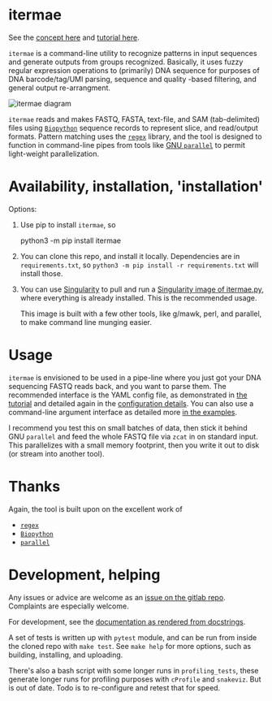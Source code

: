 # itermae

See the [concept here](https://darachm.gitlab.io/itermae/concept.html) and
[tutorial here](https://darachm.gitlab.io/itermae/tutorial.html).

`itermae` is a command-line utility to recognize patterns in input sequences 
and generate outputs from groups recognized. Basically, it uses fuzzy regular
expression operations to (primarily) DNA sequence for purposes of DNA 
barcode/tag/UMI parsing, sequence and quality -based filtering, 
and general output re-arrangment.

![itermae diagram](https://darachm.gitlab.io/itermae/_images/parse_diagram_1.svg)

`itermae` reads and makes FASTQ, FASTA, text-file, and SAM (tab-delimited)
files using [`Biopython`](https://pypi.org/project/biopython/) sequence records
to represent slice, and read/output formats.
Pattern matching uses the [`regex`](https://pypi.org/project/regex/) library,
and the tool is designed to function in command-line pipes from tools like 
[GNU `parallel`](https://www.gnu.org/software/parallel/)
to permit light-weight parallelization.

# Availability, installation, 'installation'

Options:

1. Use pip to install `itermae`, so 

    python3 -m pip install itermae

1. You can clone this repo, and install it locally. Dependencies are in
    `requirements.txt`, so 
    `python3 -m pip install -r requirements.txt` will install those.

1. You can use [Singularity](https://syslab.org) to pull and run a 
    [Singularity image of itermae.py](https://singularity-hub.org/collections/4537), 
    where everything is already installed.
    This is the recommended usage. 

    This image is built with a few other tools,
    like g/mawk, perl, and parallel, to make command line munging easier.

# Usage

`itermae` is envisioned to be used in a pipe-line where you just got your
DNA sequencing FASTQ reads back, and you want to parse them. 
The recommended interface is the YAML config file, as demonstrated
in [the tutorial](https://darachm.gitlab.io/itermae/usage/tutorial.html)
and detailed again in the 
[configuration details](https://darachm.gitlab.io/itermae/usage/config.html).
You can also use a command-line argument interface as detailed more
[in the examples](https://darachm.gitlab.io/itermae/usage/examples.html).

I recommend you test this on small batches of data,
then stick it behind GNU `parallel` and feed the whole FASTQ file via 
`zcat` in on standard input.
This parallelizes with a small memory footprint, then
you write it out to disk (or stream into another tool).

# Thanks

Again, the tool is built upon on the excellent work of 

- [`regex`](https://pypi.org/project/regex/)
- [`Biopython`](https://pypi.org/project/biopython/)
- [`parallel`](https://www.gnu.org/software/parallel/)

# Development, helping

Any issues or advice are welcome as an 
[issue on the gitlab repo](https://gitlab.com/darachm/itermae/-/issues).
Complaints are especially welcome.

For development, see the 
[documentation as rendered from docstrings](https://darachm.gitlab.io/itermae/package.html).

A set of tests is written up with `pytest` module, and can be run from inside
the cloned repo with `make test`.
See `make help` for more options, such as building, installing, and uploading.

There's also a bash script with some longer runs in 
`profiling_tests`, these generate longer runs for profiling purposes
with `cProfile` and `snakeviz`.
But is out of date. Todo is to re-configure and retest that for speed.
